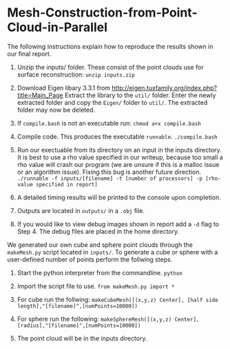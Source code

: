 # Mesh-Construction-from-Point-Cloud-in-Parallel

The following instructions explain how to reproduce the results shown in our
final report.

1. Unzip the inputs/ folder. These consist of the point clouds use for surface
   reconstruction:
   `unzip inputs.zip`

2. Download Eigen libary 3.3.1 from http://eigen.tuxfamily.org/index.php?title=Main_Page
   Extract the library to the `util/` folder. Enter the newly extracted folder and copy
   the `Eigen/` folder to `util/`. The extracted folder may now be deleted.

3. If `compile.bash` is not an executable run:
   `chmod a+x compile.bash`

4. Compile code. This produces the executable `runnable`.
   `./compile.bash`

5. Run our exectuable from its directory on an input in the inputs directory. It is best to use a rho value
   specified in our writeup, because too small a rho value will crash our program (we are unsure if this is a malloc issue or an algorithm issue). Fixing this bug is another future direction.
   `./runnable -f inputs/[filename] -t [number of processors] -p [rho-value specified in report]`

6. A detailed timing results will be printed to the console upon completion.

7. Outputs are located in `outputs/` in a `.obj` file.

8. If you would like to view debug images shown in report add a `-d` flag to
   Step 4. The debug files are placed in the home directory.


We generated our own cube and sphere point clouds through the `makeMesh.py`
script located in `inputs/`. To generate a cube or sphere with a user-defined
number of points perform the follwing steps.

1. Start the python interpreter from the commandline.
   `python`

2. Import the script file to use.
   `from makeMesh.py import *`

3. For cube run the follwing:
   `makeCubeMesh([(x,y,z) Center], [half side length],"[filename]",[numPoints=10000])`

4. For sphere run the following:
   `makeSphereMesh([(x,y,z) Center], [radius],"[filename]",[numPoints=10000])`

5. The point cloud will be in the inputs directory.

